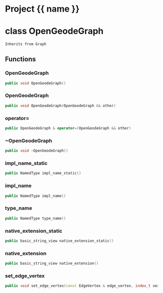 <script setup>
import {useRoute} from 'vitepress'
const {path} = useRoute()
const tokens = path.split('/')
const words = tokens[2].split('-');
for (let i = 0; i < words.length; i++) {
    words[i] = words[i].charAt(0).toUpperCase() + words[i].slice(1);
    words[i] = words[i].replace('geode', 'Geode')
}
const name = words.join('-');
</script>
# Project {{ name }}

# class OpenGeodeGraph


```cpp
Inherits from Graph
```



## Functions

### OpenGeodeGraph

```cpp
public void OpenGeodeGraph()
```


### OpenGeodeGraph

```cpp
public void OpenGeodeGraph(OpenGeodeGraph && other)
```


### operator=

```cpp
public OpenGeodeGraph & operator=(OpenGeodeGraph && other)
```


### ~OpenGeodeGraph

```cpp
public void ~OpenGeodeGraph()
```


### impl_name_static

```cpp
public NamedType impl_name_static()
```


### impl_name

```cpp
public NamedType impl_name()
```


### type_name

```cpp
public NamedType type_name()
```


### native_extension_static

```cpp
public basic_string_view native_extension_static()
```


### native_extension

```cpp
public basic_string_view native_extension()
```


### set_edge_vertex

```cpp
public void set_edge_vertex(const EdgeVertex & edge_vertex, index_t vertex_id, OGGraphKey )
```




